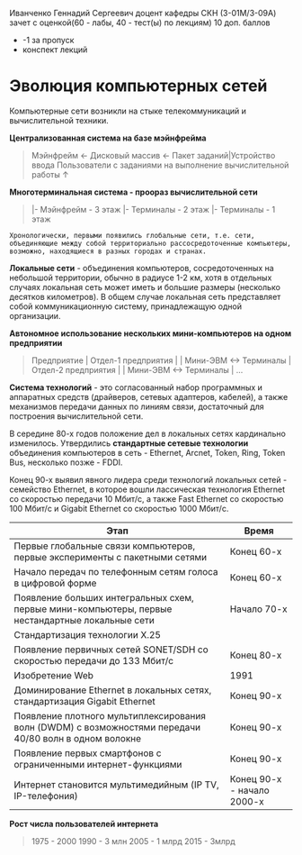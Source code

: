 Иванченко Геннадий Сергеевич
доцент кафедры СКН (3-01М/3-09А)
зачет с оценкой(60 - лабы, 40 - тест(ы) по лекциям)
10 доп. баллов
- -1 за пропуск
- конспект лекций
# Эволюция компьютерных сетей
Компьютерные сети возникли на стыке телекоммуникаций и вычислительной техники.

**Централизованная система на базе мэйнфрейма**
>Мэйнфрейм <- Дисковый массив <- Пакет заданий|Устройство ввода
>Пользователи с заданиями на выполнение вычислительной работы $\uparrow$

**Многотерминальная система - проораз вычислительной сети**
>|- Мэйнфрейм - 3 этаж
>|- Терминалы - 2 этаж
>|- Терминалы - 1 этаж

	Хронологически, первыми появились глобальные сети, т.е. сети, объединяющие между собой территориально рассосредоточенные компьютеры, возможно, находящиеся в разных городах и странах.
**Локальные сети** - объединения компьютеров, сосредоточенных на небольшой территории, обычно в радиусе 1-2 км, хотя в отдельных случаях локальная сеть может иметь и большие размеры (несколько десятков километров). В общем случае локальная сеть представляет собой коммуникационную систему, принадлежащую одной организации.

**Автономное использование нескольких мини-компьютеров на одном предприятии**
>Предприятие
>| Отдел-1 предприятия
>| | Мини-ЭВМ <-> Терминалы
>| Отдел-2 предприятия
>| | Мини-ЭВМ <-> Терминалы
>| ...

**Система технологий** - это согласованный набор программных и аппаратных средств (драйверов, сетевых адаптеров, кабелей), а также механизмов передачи данных по линиям связи, достаточный для построения вычислительной сети.

В середине 80-х годов положение дел в локальных сетях кардинально изменилось. Утвердились **стандартные сетевые технологии** объединения компьютеров в сеть - Ethernet, Arcnet, Token, Ring, Token Bus, несколько позже - FDDI.

Конец 90-х выявил явного лидера среди технологий локальных сетей - семейство Ethernet, в которое вошли лассическая технология Ethernet со скоростью передачи 10 Мбит/с, а также Fast Ethernet со скоростью 100 Мбит/с и Gigabit Ethernet со скоростью 1000 Мбит/с.

Этап | Время
----|---
Первые глобальные связи компьютеров, первые эксперименты с пакетными сетями | Конец 60-х
Начало передач по телефонным сетям голоса в цифровой форме | Конец 60-х
Появление больших интегральных схем, первые мини-компьютеры, первые нестандартные локальные сети | Начало 70-х
Стандартизация технологии X.25|
Появление первичных сетей SONET/SDH со скоростью передачи до 133 Мбит/с | Конец 80-х
Изобретение Web | 1991
Доминирование Ethernet в локальных сетях,  стандартизация Gigabit Ethernet | Конец 90-х
Появление плотного мультиплексирования волн (DWDM) с возможностями передачи 40/80 волн в одном волокне | Конец 90-х
Появление первых смартфонов с ограниченными интернет-функциями | Конец 90-х
Интернет становится мультимедийным (IP TV, IP-телефония) | Конец 90-х - начало 2000-х

**Рост числа пользователей интернета**
>1975 - 2000
>1990 - 3 млн
>2005 - 1 млрд
>2015 - 3млрд